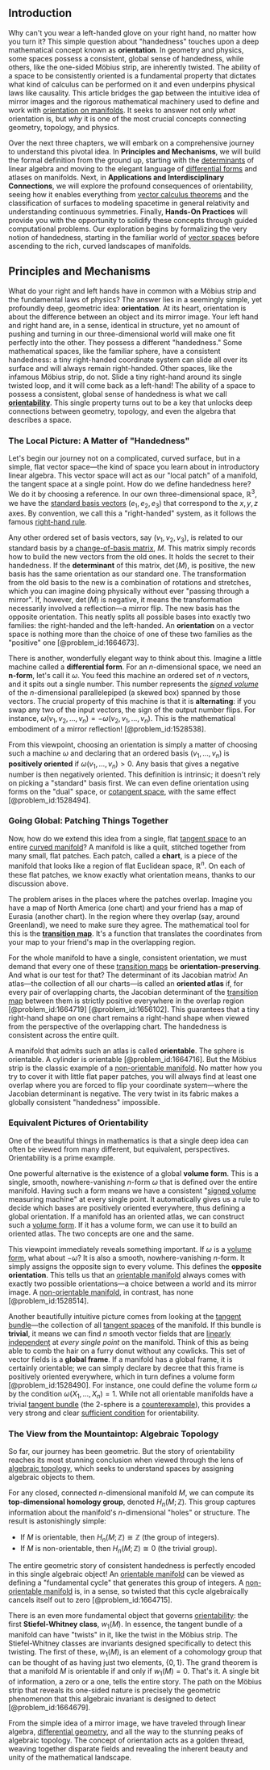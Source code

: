 ## Introduction
Why can't you wear a left-handed glove on your right hand, no matter how you turn it? This simple question about "handedness" touches upon a deep mathematical concept known as **orientation**. In geometry and physics, some spaces possess a consistent, global sense of handedness, while others, like the one-sided Möbius strip, are inherently twisted. The ability of a space to be consistently oriented is a fundamental property that dictates what kind of calculus can be performed on it and even underpins physical laws like causality. This article bridges the gap between the intuitive idea of mirror images and the rigorous mathematical machinery used to define and work with [orientation on manifolds](@article_id:187218). It seeks to answer not only *what* orientation is, but *why* it is one of the most crucial concepts connecting geometry, topology, and physics.

Over the next three chapters, we will embark on a comprehensive journey to understand this pivotal idea. In **Principles and Mechanisms**, we will build the formal definition from the ground up, starting with the [determinants](@article_id:276099) of linear algebra and moving to the elegant language of [differential forms](@article_id:146253) and atlases on manifolds. Next, in **Applications and Interdisciplinary Connections**, we will explore the profound consequences of orientability, seeing how it enables everything from [vector calculus theorems](@article_id:271630) and the classification of surfaces to modeling spacetime in general relativity and understanding continuous symmetries. Finally, **Hands-On Practices** will provide you with the opportunity to solidify these concepts through guided computational problems. Our exploration begins by formalizing the very notion of handedness, starting in the familiar world of [vector spaces](@article_id:136343) before ascending to the rich, curved landscapes of manifolds.

## Principles and Mechanisms

What do your right and left hands have in common with a Möbius strip and the fundamental laws of physics? The answer lies in a seemingly simple, yet profoundly deep, geometric idea: **orientation**. At its heart, orientation is about the difference between an object and its mirror image. Your left hand and right hand are, in a sense, identical in structure, yet no amount of pushing and turning in our three-dimensional world will make one fit perfectly into the other. They possess a different "handedness." Some mathematical spaces, like the familiar sphere, have a consistent handedness: a tiny right-handed coordinate system can slide all over its surface and will always remain right-handed. Other spaces, like the infamous Möbius strip, do not. Slide a tiny right-hand around its single twisted loop, and it will come back as a left-hand! The ability of a space to possess a consistent, global sense of handedness is what we call **[orientability](@article_id:149283)**. This single property turns out to be a key that unlocks deep connections between geometry, topology, and even the algebra that describes a space.

### The Local Picture: A Matter of "Handedness"

Let's begin our journey not on a complicated, curved surface, but in a simple, flat vector space—the kind of space you learn about in introductory linear algebra. This vector space will act as our "local patch" of a manifold, the tangent space at a single point. How do we define handedness here? We do it by choosing a reference. In our own three-dimensional space, $\mathbb{R}^3$, we have the [standard basis vectors](@article_id:151923) $(e_1, e_2, e_3)$ that correspond to the $x, y, z$ axes. By convention, we call this a "right-handed" system, as it follows the famous [right-hand rule](@article_id:156272).

Any other ordered set of basis vectors, say $(v_1, v_2, v_3)$, is related to our standard basis by a [change-of-basis matrix](@article_id:183986), $M$. This matrix simply records how to build the new vectors from the old ones. It holds the secret to their handedness. If the **determinant** of this matrix, $\det(M)$, is positive, the new basis has the same orientation as our standard one. The transformation from the old basis to the new is a combination of rotations and stretches, which you can imagine doing physically without ever "passing through a mirror". If, however, $\det(M)$ is negative, it means the transformation necessarily involved a reflection—a mirror flip. The new basis has the opposite orientation. This neatly splits all possible bases into exactly two families: the right-handed and the left-handed. An **orientation** on a vector space is nothing more than the choice of one of these two families as the "positive" one [@problem_id:1664673].

There is another, wonderfully elegant way to think about this. Imagine a little machine called a **differential form**. For an $n$-dimensional space, we need an **n-form**, let's call it $\omega$. You feed this machine an ordered set of $n$ vectors, and it spits out a single number. This number represents the *[signed volume](@article_id:149434)* of the $n$-dimensional parallelepiped (a skewed box) spanned by those vectors. The crucial property of this machine is that it is **alternating**: if you swap any two of the input vectors, the sign of the output number flips. For instance, $\omega(v_1, v_2, \dots, v_n) = - \omega(v_2, v_1, \dots, v_n)$. This is the mathematical embodiment of a mirror reflection! [@problem_id:1528538].

From this viewpoint, choosing an orientation is simply a matter of choosing such a machine $\omega$ and declaring that an ordered basis $(v_1, \dots, v_n)$ is **positively oriented** if $\omega(v_1, \dots, v_n) > 0$. Any basis that gives a negative number is then negatively oriented. This definition is intrinsic; it doesn't rely on picking a "standard" basis first. We can even define orientation using forms on the "dual" space, or [cotangent space](@article_id:270022), with the same effect [@problem_id:1528494].

### Going Global: Patching Things Together

Now, how do we extend this idea from a single, flat [tangent space](@article_id:140534) to an entire [curved manifold](@article_id:267464)? A manifold is like a quilt, stitched together from many small, flat patches. Each patch, called a **chart**, is a piece of the manifold that looks like a region of flat Euclidean space, $\mathbb{R}^n$. On each of these flat patches, we know exactly what orientation means, thanks to our discussion above.

The problem arises in the places where the patches overlap. Imagine you have a map of North America (one chart) and your friend has a map of Eurasia (another chart). In the region where they overlap (say, around Greenland), we need to make sure they agree. The mathematical tool for this is the **[transition map](@article_id:160975)**. It's a function that translates the coordinates from your map to your friend's map in the overlapping region.

For the whole manifold to have a single, consistent orientation, we must demand that every one of these [transition maps](@article_id:157339) be **orientation-preserving**. And what is our test for that? The determinant of its Jacobian matrix! An atlas—the collection of all our charts—is called an **oriented atlas** if, for every pair of overlapping charts, the Jacobian determinant of the [transition map](@article_id:160975) between them is strictly positive everywhere in the overlap region [@problem_id:1664719] [@problem_id:1656102]. This guarantees that a tiny right-hand shape on one chart remains a right-hand shape when viewed from the perspective of the overlapping chart. The handedness is consistent across the entire quilt.

A manifold that admits such an atlas is called **orientable**. The sphere is orientable. A cylinder is orientable [@problem_id:1664716]. But the Möbius strip is the classic example of a [non-orientable manifold](@article_id:160057). No matter how you try to cover it with little flat paper patches, you will always find at least one overlap where you are forced to flip your coordinate system—where the Jacobian determinant is negative. The very twist in its fabric makes a globally consistent "handedness" impossible.

### Equivalent Pictures of Orientability

One of the beautiful things in mathematics is that a single deep idea can often be viewed from many different, but equivalent, perspectives. Orientability is a prime example.

One powerful alternative is the existence of a global **volume form**. This is a single, smooth, nowhere-vanishing $n$-form $\omega$ that is defined over the entire manifold. Having such a form means we have a consistent "[signed volume](@article_id:149434) measuring machine" at every single point. It automatically gives us a rule to decide which bases are positively oriented everywhere, thus defining a global orientation. If a manifold has an oriented atlas, we can construct such a [volume form](@article_id:161290). If it has a volume form, we can use it to build an oriented atlas. The two concepts are one and the same.

This viewpoint immediately reveals something important. If $\omega$ is a [volume form](@article_id:161290), what about $-\omega$? It is also a smooth, nowhere-vanishing $n$-form. It simply assigns the opposite sign to every volume. This defines the **opposite orientation**. This tells us that an [orientable manifold](@article_id:276442) always comes with exactly two possible orientations—a choice between a world and its mirror image. A [non-orientable manifold](@article_id:160057), in contrast, has none [@problem_id:1528514].

Another beautifully intuitive picture comes from looking at the [tangent bundle](@article_id:160800)—the collection of all [tangent spaces](@article_id:198643) of the manifold. If this bundle is **trivial**, it means we can find $n$ smooth vector fields that are [linearly independent](@article_id:147713) at *every single point* on the manifold. Think of this as being able to comb the hair on a furry donut without any cowlicks. This set of vector fields is a **global frame**. If a manifold has a global frame, it is certainly orientable; we can simply declare by decree that this frame is positively oriented everywhere, which in turn defines a volume form [@problem_id:1528490]. For instance, one could define the volume form $\omega$ by the condition $\omega(X_1, \dots, X_n) = 1$. While not all orientable manifolds have a trivial [tangent bundle](@article_id:160800) (the 2-sphere is a [counterexample](@article_id:148166)), this provides a very strong and clear [sufficient condition](@article_id:275748) for orientability.

### The View from the Mountaintop: Algebraic Topology

So far, our journey has been geometric. But the story of orientability reaches its most stunning conclusion when viewed through the lens of [algebraic topology](@article_id:137698), which seeks to understand spaces by assigning algebraic objects to them.

For any closed, connected $n$-dimensional manifold $M$, we can compute its **top-dimensional homology group**, denoted $H_n(M; \mathbb{Z})$. This group captures information about the manifold's $n$-dimensional "holes" or structure. The result is astonishingly simple:
- If $M$ is orientable, then $H_n(M; \mathbb{Z}) \cong \mathbb{Z}$ (the group of integers).
- If $M$ is non-orientable, then $H_n(M; \mathbb{Z}) \cong 0$ (the trivial group).

The entire geometric story of consistent handedness is perfectly encoded in this single algebraic object! An [orientable manifold](@article_id:276442) can be viewed as defining a "fundamental cycle" that generates this group of integers. A [non-orientable manifold](@article_id:160057) is, in a sense, so twisted that this cycle algebraically cancels itself out to zero [@problem_id:1664715].

There is an even more fundamental object that governs [orientability](@article_id:149283): the first **Stiefel-Whitney class**, $w_1(M)$. In essence, the tangent bundle of a manifold can have "twists" in it, like the twist in the Möbius strip. The Stiefel-Whitney classes are invariants designed specifically to detect this twisting. The first of these, $w_1(M)$, is an element of a cohomology group that can be thought of as having just two elements, $\{0, 1\}$. The grand theorem is that a manifold $M$ is orientable if and only if $w_1(M) = 0$. That's it. A single bit of information, a zero or a one, tells the entire story. The path on the Möbius strip that reveals its one-sided nature is precisely the geometric phenomenon that this algebraic invariant is designed to detect [@problem_id:1664679].

From the simple idea of a mirror image, we have traveled through linear algebra, [differential geometry](@article_id:145324), and all the way to the stunning peaks of algebraic topology. The concept of orientation acts as a golden thread, weaving together disparate fields and revealing the inherent beauty and unity of the mathematical landscape.
